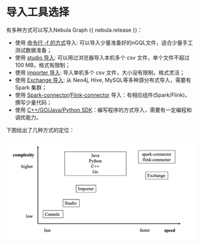 # 导入工具选择

有多种方式可以写入Nebula Graph {{ nebula.release }}：

- 使用 [命令行 -f 的方式](../2.quick-start/3.connect-to-nebula-graph.md)导入: 可以导入少量准备好的nGQL文件，适合少量手工测试数据准备；
- 使用 [studio 导入](../nebula-studio/quick-start/st-ug-import-data.md): 可以用过浏览器导入本机多个 csv 文件，单个文件不超过 100 MB，格式有限制； 
- 使用 [importer 导入](../nebula-importer/use-importer.md): 导入单机多个 csv 文件，大小没有限制，格式灵活；
- 使用 [Exchange 导入](../nebula-exchange/about-exchange/ex-ug-what-is-exchange.md): 从 Neo4j, Hive, MySQL等多种源分布式导入，需要有 Spark 集群；
- 使用 [Spark-connector](../spark-connector/sc-ug-what-is-spark-connector.md)/[Flink-connector](../nebula-flink/nf-ug-what-is-flink-connector.md) 导入：有相应组件(Spark/Flink)，撰写少量代码；
- 使用 [C++/GO/Java/Python SDK](../20.appendix/6.eco-tool-version.md)：编写程序的方式导入，需要有一定编程和调优能力。

下图给出了几种方式的定位：

 ![image](../../images/write-choice.png)

